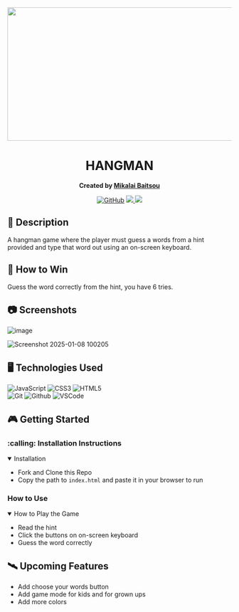 <div id="header" align="center">
<img src="https://github.com/user-attachments/assets/f40334dc-cf39-4dd7-ab31-baff0475c364" width="800" height="300">

</div>

<div align="center" id="header">
   
# HANGMAN

**Created by [Mikalai Baitsou](https://www.linkedin.com/in/mikalai-baitsou-6a8803345)**


</div>

<div align="center" id="socialbuttons">

[![GitHub](https://img.shields.io/badge/-Github:%20github.com/mikalaibaitsou-darkgreen?style=flat&logo=medium)](https://github.com/MikalaiBaitsou)
<a href="mailto:mbaitsiu@gmail.com" target="_blank">
      <img src="https://img.shields.io/badge/-GMail:%20mbaitsou@gmail.com-c14438?style=flat&logo=Gmail&``logoColor=blue">
   </a>
   <a href="https://www.linkedin.com/in/mikalai-baitsou-6a8803345" target="_blank">
      <img src="https://img.shields.io/badge/-LinkedIn:%20linkedin.com/in/mikalai&#8211;baitsou-blue?style=flat&``logo=Linkedin&logoColor=white">
   </a> 
</div>



## :notebook_with_decorative_cover: Description   

A hangman game where the player must guess a words from a hint provided and type that word out using an on-screen keyboard.  

## :rocket: How to Win

Guess the word correctly from the hint, you have 6 tries. 

## :camera: Screenshots

![image](https://github.com/user-attachments/assets/108a3039-c999-4ae1-91f5-5620b80eb094)

![Screenshot 2025-01-08 100205](https://github.com/user-attachments/assets/e2210d90-e59e-4081-b1fc-ddf967223bb4)


## :desktop_computer: Technologies Used

![JavaScript](https://img.shields.io/badge/-JavaScript-05122A?style=flat&logo=javascript)
![CSS3](https://img.shields.io/badge/-CSS_Grid-05122A?style=flat&logo=css3) 
![HTML5](https://img.shields.io/badge/-HTML5-05122A?style=flat&logo=html5)  
![Git](https://img.shields.io/badge/-Git-05122A?style=flat&logo=git)
![Github](https://img.shields.io/badge/-GitHub-05122A?style=flat&logo=github)
![VSCode](https://img.shields.io/badge/-VS_Code-05122A?style=flat&logo=visualstudio)


## :video_game: Getting Started 

<h3> :calling: Installation Instructions </h3>
<details open>
<summary>Installation</summary>
<p></p>
<ul>
    <li>Fork and Clone this Repo</li>
    <li>Copy the path to <code>index.html</code> and paste it in your browser to run</li>
</ul>
</details>
<p></p>

<h3>How to Use </h3>
<details open>
<summary>How to Play the Game</summary>
<ul>
   <p></p>
    <li>Read the hint</li>
    <li>Click the buttons on on-screen keyboard</li>
    <li>Guess the word correctly</li>
    </ul>
</details>

## :artificial_satellite: Upcoming Features

-  Add choose your words button
-  Add game mode for kids and for grown ups
-  Add more colors



